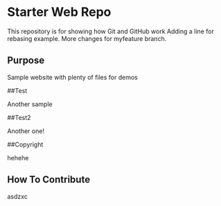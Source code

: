 # Starter Web Repo

This repository is for showing how Git and GitHub work
Adding a line for rebasing example.
More changes for myfeature branch.

## Purpose

Sample website with plenty of files for demos

##Test

Another sample

##Test2

Another one!


##Copyright

hehehe

## How To Contribute

asdzxc